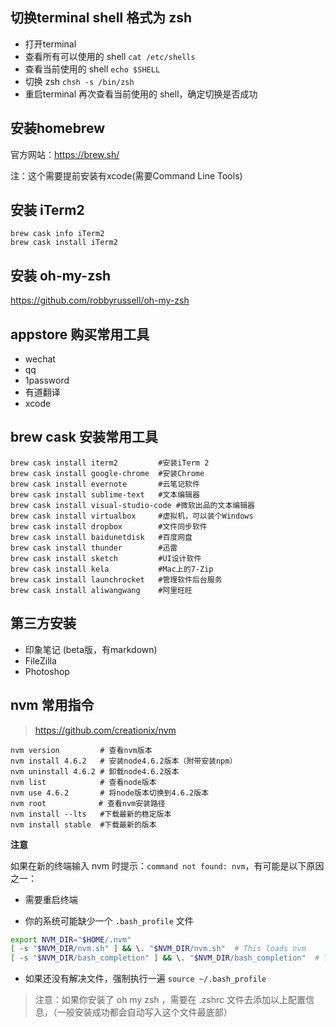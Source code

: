 ## 切换terminal shell 格式为 zsh

- 打开terminal
- 查看所有可以使用的 shell `cat /etc/shells`
- 查看当前使用的 shell `echo $SHELL`
- 切换 zsh `chsh -s /bin/zsh` 
- 重启terminal 再次查看当前使用的 shell，确定切换是否成功


## 安装homebrew

官方网站：https://brew.sh/

注：这个需要提前安装有xcode(需要Command Line Tools)


## 安装 iTerm2

``` shell
brew cask info iTerm2
brew cask install iTerm2
```


## 安装 oh-my-zsh

https://github.com/robbyrussell/oh-my-zsh


## appstore 购买常用工具

- wechat
- qq
- 1password
- 有道翻译
- xcode

## brew cask 安装常用工具

``` shell
brew cask install iterm2         #安装iTerm 2
brew cask install google-chrome  #安装Chrome
brew cask install evernote       #云笔记软件
brew cask install sublime-text   #文本编辑器
brew cask install visual-studio-code #微软出品的文本编辑器
brew cask install virtualbox     #虚拟机，可以装个Windows
brew cask install dropbox        #文件同步软件
brew cask install baidunetdisk   #百度网盘
brew cask install thunder        #迅雷
brew cask install sketch         #UI设计软件
brew cask install kela           #Mac上的7-Zip
brew cask install launchrocket   #管理软件后台服务
brew cask install aliwangwang    #阿里旺旺
```

## 第三方安装

- 印象笔记 (beta版，有markdown)
- FileZilla
- Photoshop


## nvm 常用指令

> https://github.com/creationix/nvm

``` shell
nvm version         # 查看nvm版本
nvm install 4.6.2   # 安装node4.6.2版本（附带安装npm）
nvm uninstall 4.6.2 # 卸载node4.6.2版本
nvm list            # 查看node版本
nvm use 4.6.2       # 将node版本切换到4.6.2版本
nvm root　　　　     # 查看nvm安装路径 
nvm install --lts   #下载最新的稳定版本
nvm install stable  #下载最新的版本
```

**注意**

如果在新的终端输入 nvm 时提示：`command not found: nvm`，有可能是以下原因之一：

- 需要重启终端

- 你的系统可能缺少一个 `.bash_profile` 文件

``` bash
export NVM_DIR="$HOME/.nvm"
[ -s "$NVM_DIR/nvm.sh" ] && \. "$NVM_DIR/nvm.sh"  # This loads nvm
[ -s "$NVM_DIR/bash_completion" ] && \. "$NVM_DIR/bash_completion"  # This loads nvm bash_completion
```

- 如果还没有解决文件，强制执行一遍 `source ~/.bash_profile`

> 注意：如果你安装了 oh my zsh ，需要在 .zshrc 文件去添加以上配置信息，（一般安装成功都会自动写入这个文件最底部）

